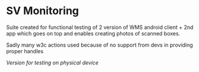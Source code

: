 # SV Monitoring
Suite created for functional testing of 2 version of WMS android client + 2nd app which goes on top and enables creating photos of scanned boxes.

Sadly many w3c actions used because of no support from devs in providing proper handles

*Version for testing on physical device*